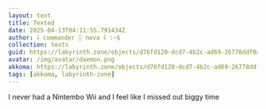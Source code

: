 ```yaml
---
layout: text
title: Texted
date: 2025-04-13T04:11:55.791434Z
author: ⸸ commander ░ nova ⸸ :~$
collection: texts
guid: https://labyrinth.zone/objects/d76fd120-dcd7-4b2c-ad69-26778ddf0a3d
avatar: /img/avatar/daemon.png
akkoma: https://labyrinth.zone/objects/d76fd120-dcd7-4b2c-ad69-26778ddf0a3d
tags: [akkoma, labyrinth-zone]
---
```


<p>I never had a Nintembo Wii and I feel like I missed out biggy time</p>